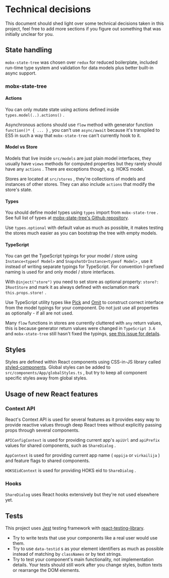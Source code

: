 # Technical decisions

This document should shed light over some technical decisions taken in this project, feel free to add more sections if you figure out something that was initially unclear for you.

## State handling

`mobx-state-tree` was chosen over `redux` for reduced boilerplate, included run-time type system and validation for data models plus better built-in async support.

### mobx-state-tree

#### Actions

You can only mutate state using actions defined inside `types.model(..).actions()` .

Asynchronous actions should use `flow` method with generator function `function()* { ... }` , you can't use `async/await` because it's transpiled to ES5 in such a way that `mobx-state-tree` can't currently hook to it.

#### Model vs Store

Models that live inside `src/models` are just plain model interfaces, they usually have `views` methods for computed properties but they rarely should have any `actions` . There are exceptions though, e.g. HOKS model.

Stores are located at `src/stores` , they're collections of models and instances of other stores. They can also include `actions` that modify the store's state.

#### Types

You should define model types using `types` import from `mobx-state-tree` . See full list of types at [mobx-state-tree's Github repository](https://github.com/mobxjs/mobx-state-tree#types-overview).

Use `types.optional` with default value as much as possible, it makes testing the stores much easier as you can bootstrap the tree with empty models.

#### TypeScript

You can get the TypeScript typings for your model / store using `Instance<typeof Model>` and `SnapshotOrInstance<typeof Model>` , use it instead of writing separate typings for TypeScript. For convention I-prefixed naming is used for and only model / store interfaces.

With `@inject("store")` you need to set store as optional property: `store?: IRootStore` and mark it as always defined with exclamation mark `this.props.store!` .

Use TypeScript utility types like [Pick](https://www.typescriptlang.org/docs/handbook/utility-types.html) and [Omit](https://www.typescriptlang.org/docs/handbook/utility-types.html) to construct correct interface from the model typings for your component. Do not just use all properties as optionally - if all are not used.

Many `flow` functions in stores are currently cluttered with `any` return values, this is because generator return values were changed in `TypeScript 3.6` and `mobx-state-tree` still hasn't fixed the typings, [see this issue for details](https://github.com/mobxjs/mobx-state-tree/issues/1378).

## Styles

Styles are defined within React components using CSS-in-JS library called [styled-components](https://www.styled-components.com/). Global styles can be added to `src/components/App/globalStyles.ts` , but try to keep all component specific styles away from global styles.

## Usage of new React features

### Context API

React's Context API is used for several features as it provides easy way to provide reactive values through deep React trees without explicitly passing props through several components.

`APIConfigContext` is used for providing current app's `apiUrl` and `apiPrefix` values for shared components, such as `ShareDialog` .

`AppContext` is used for providing current app name ( `oppija` or `virkailija` ) and feature flags to shared components.

`HOKSEidContext` is used for providing HOKS eid to `ShareDialog` .

### Hooks

`ShareDialog` uses React hooks extensively but they're not used elsewhere yet.

## Tests

This project uses [Jest](https://jestjs.io/) testing framework with [react-testing-library](https://github.com/kentcdodds/react-testing-library).

* Try to write tests that use your components like a real user would use them.
* Try to use `data-testid` s as your element identifiers as much as possible instead of matching by `classNames` or by text strings.
* Try to test your component's main functionality, not implementation details. Your tests should still work after you change styles, button texts or rearrange the DOM elements.

